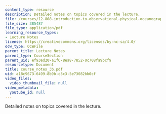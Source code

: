 ```yaml
---
content_type: resource
description: Detailed notes on topics covered in the lecture.
file: /courses/12-808-introduction-to-observational-physical-oceanography-fall-2004/a18c967364998b9bc3c35e73082bb0cf_course_notes_3b.pdf
file_size: 385487
file_type: application/pdf
learning_resource_types:
- Lecture Notes
license: https://creativecommons.org/licenses/by-nc-sa/4.0/
ocw_type: OCWFile
parent_title: Lecture Notes
parent_type: CourseSection
parent_uid: ef93ed20-a1f6-8ea8-7852-0c708fa9bcf9
resourcetype: Document
title: course_notes_3b.pdf
uid: a18c9673-6499-8b9b-c3c3-5e73082bb0cf
video_files:
  video_thumbnail_file: null
video_metadata:
  youtube_id: null
---
```

Detailed notes on topics covered in the lecture.